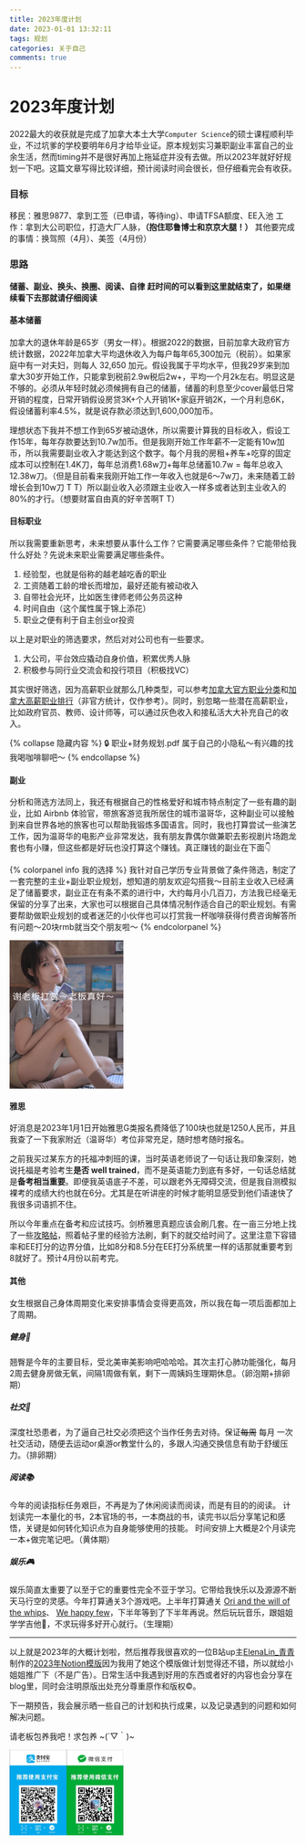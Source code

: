 ```yaml
---
title: 2023年度计划
date: 2023-01-01 13:32:11
tags: 规划
categories: 关于自己
comments: true
---
```



# 2023年度计划

2022最大的收获就是完成了加拿大本土大学``Computer Science``的硕士课程顺利毕业，不过坑爹的学校要明年6月才给毕业证。原本规划实习兼职副业丰富自己的业余生活，然而timing并不是很好再加上拖延症并没有去做。所以2023年就好好规划一下吧。这篇文章写得比较详细，预计阅读时间会很长，但仔细看完会有收获。

### 目标
移民：雅思9877、拿到工签（已申请，等待ing）、申请TFSA额度、EE入池
工作：拿到大公司职位，打造大厂人脉，**（抱住耶鲁博士和京京大腿！）**
其他要完成的事情：换驾照（4月）、美签（4月份）

### 思路
**储蓄、副业、换头、换圈、阅读、自律**
**赶时间的可以看到这里就结束了，如果继续看下去那就请仔细阅读**


#### 基本储蓄

加拿大的退休年龄是65岁（男女一样）。根据2022的数据，目前加拿大政府官方统计数据，2022年加拿大平均退休收入为每户每年65,300加元（税前）。如果家庭中有一对夫妇，则每人 32,650 加元。假设我属于平均水平，但我29岁来到加拿大30岁开始工作，只能拿到税前2.9w税后2w+，平均一个月2k左右。明显这是不够的。必须从年轻时就必须候拥有自己的储蓄，储蓄的利息至少cover最低日常开销的程度，日常开销假设房贷3K+个人开销1K+家庭开销2K，一个月利息6K，假设储蓄利率4.5%，就是说存款必须达到1,600,000加币。

理想状态下我并不想工作到65岁被动退休，所以需要计算我的目标收入，假设工作15年，每年存款要达到10.7w加币。但是我刚开始工作年薪不一定能有10w加币，所以我需要副业收入才能达到这个数字。每个月我的房租+养车+吃穿的固定成本可以控制在1.4K刀，每年总消费1.68w刀+每年总储蓄10.7w = 每年总收入12.38w刀。（但是目前看来我刚开始工作一年收入也就是6～7w刀，未来随着工龄增长会到10w刀 T T）所以副业收入必须跟主业收入一样多或者达到主业收入的80%的才行。（想要财富自由真的好辛苦啊T T）

#### 目标职业
所以我需要重新思考，未来想要从事什么工作？它需要满足哪些条件？它能带给我什么好处？先说未来职业需要满足哪些条件。

1. 经验型，也就是俗称的越老越吃香的职业
2. 工资随着工龄的增长而增加，最好还能有被动收入
3. 自带社会光环，比如医生律师老师公务员这种
4. 时间自由（这个属性属于锦上添花）
5. 职业之便有利于自主创业or投资

以上是对职业的筛选要求，然后对对公司也有一些要求。

1.  大公司，平台效应撬动自身价值，积累优秀人脉
2.  积极参与同行业交流会和投行项目（积极找VC）

其实很好筛选，因为高薪职业就那么几种类型，可以参考[加拿大官方职业分类](https://noc.esdc.gc.ca/CareerHandbook/ChHierarchy)和[加拿大高薪职业排行](https://www.randstad.ca/job-seeker/career-resources/job-search-tips/top-10-highest-paying-jobs-2023/)（非官方统计，仅作参考）。同时，别忽略一些潜在高薪职业，比如政府官员、教师、设计师等，可以通过灰色收入和接私活大大补充自己的收入。

{% collapse 隐藏内容 %}
🔒 职业+财务规划.pdf
属于自己的小隐私～有兴趣的找我喝咖啡聊吧～
{% endcollapse %}



#### 副业
分析和筛选方法同上，我还有根据自己的性格爱好和城市特点制定了一些有趣的副业，比如 Airbnb 体验官，带旅客游览我所居住的城市温哥华，这种副业可以接触到来自世界各地的旅客也可以帮助我锻炼多国语言。同时，我也打算尝试一些演艺工作，因为温哥华的电影产业非常发达，我有朋友靠偶尔做兼职去影视剧片场跑龙套也有小赚，但这些都是好玩也没打算这个赚钱。真正赚钱的副业在下面👇

{% colorpanel info 我的选择 %}
我针对自己学历专业背景做了条件筛选，制定了一套完整的主业+副业职业规划，想知道的朋友欢迎勾搭我～目前主业收入已经满足了储蓄要求，副业正在有条不紊的进行中，大约每月小几百刀，方法我已经毫无保留的分享了出来，大家也可以根据自己具体情况制作适合自己的职业规划。有需要帮助做职业规划的或者迷茫的小伙伴也可以打赏我一杯咖啡获得付费咨询解答所有问题～20块rmb就当交个朋友啦～
{% endcolorpanel %}

 <img src="./../images/thankboss.png" width = "200" height = "260" alt="求打赏" align=center />

#### 雅思
好消息是2023年1月1日开始雅思G类报名费降低了100块也就是1250人民币，并且我查了一下我家附近（温哥华）考位非常充足，随时想考随时报名。

之前我买过某东方的托福冲刺班的课，当时英语老师说了一句话让我印象深刻，她说托福是考验考生**是否 well trained**，而不是英语能力到底有多好，一句话总结就是**备考相当重要**。即便我英语底子不差，可以跟老外无障碍交流，但是我自测模拟裸考的成绩大约也就在6分。尤其是在听讲座的时候才能明显感受到他们语速快了我很多词语抓不住。

所以今年重点在备考和应试技巧。剑桥雅思真题应该会刷几套。在一亩三分地上找了一些[攻略帖](https://www.1point3acres.com/bbs/thread-631793-1-1.html)，照着帖子里的经验方法刷，剩下的就交给时间了。这里注意下容错率和EE打分的边界分值，比如8分和8.5分在EE打分系统里一样的话那就重要考到8就好了。预计4月份以前考完。


#### 其他
女生根据自己身体周期变化来安排事情会变得更高效，所以我在每一项后面都加上了周期。
##### 健身💪
翘臀是今年的主要目标，受北美审美影响吧哈哈哈。其次主打心肺功能强化，每月2周去健身房做无氧，间隔1周做有氧，剩下一周姨妈生理期休息。（卵泡期+排卵期）

##### 社交🍾️
深度社恐患者，为了逼自己社交必须把这个当作任务去对待。保证~~每周~~ 每月 一次社交活动，随便去运动or桌游or教堂什么的，多跟人沟通交换信息有助于舒缓压力。（排卵期）

##### 阅读📚
今年的阅读指标任务艰巨，不再是为了休闲阅读而阅读，而是有目的的阅读。
计划读完一本量化的书，2本官场的书，一本商战的书，读完书以后分享笔记和感悟，关键是如何转化知识点为自身能够使用的技能。
时间安排上大概是2个月读完一本+做完笔记吧。（黄体期）

##### 娱乐🎮
娱乐简直太重要了以至于它的重要性完全不亚于学习。它带给我快乐以及源源不断天马行空的灵感。今年打算通关3个游戏吧。上半年打算通关 [Ori and the will of the whips](https://store.steampowered.com/app/1057090/Ori_and_the_Will_of_the_Wisps/?l=schinese)、 [We happy few](https://store.steampowered.com/app/320240/We_Happy_Few/)，下半年等到了下半年再说。然后玩玩音乐，跟姐姐学学吉他🎸，不求玩得多好开心就行。（生理期）

-----

以上就是2023年的大概计划啦，然后推荐我很喜欢的一位B站up主[ElenaLin_青青](https://space.bilibili.com/5128788?spm_id_from=333.337.0.0)制作的[2023年Notion模版]( https://well-plane-c47.notion.site/Home-2023-edf74a02c123434496d3f810d0b48fba)因为我用了她这个模版做计划觉得还不错，所以就给小姐姐推广下（不是广告）。日常生活中我遇到好用的东西或者好的内容也会分享在blog里，同时会注明原版出处充分尊重原作和版权©️。

下一期预告，我会展示晒一些自己的计划和执行成果，以及记录遇到的问题和如何解决问题。

请老板包养我吧！求包养 ~(´▽｀)~

 <img src="./../images/paycode.jpg" width = "200" height = "150" alt="求打赏" align=center />



